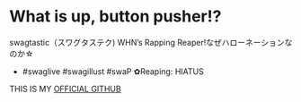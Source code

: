 # What is up, button pusher!?
swagtastic（スワグタステク)
WHN’s Rapping Reaper!なぜハローネーションなのか☆
- #swaglive #swagillust #swaP 
✿Reaping: HIATUS 

THIS IS MY [OFFICIAL GITHUB](https://github.com/swagtastic666)
